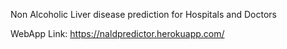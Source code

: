 Non Alcoholic Liver disease prediction for Hospitals and Doctors


WebApp Link: https://naldpredictor.herokuapp.com/
